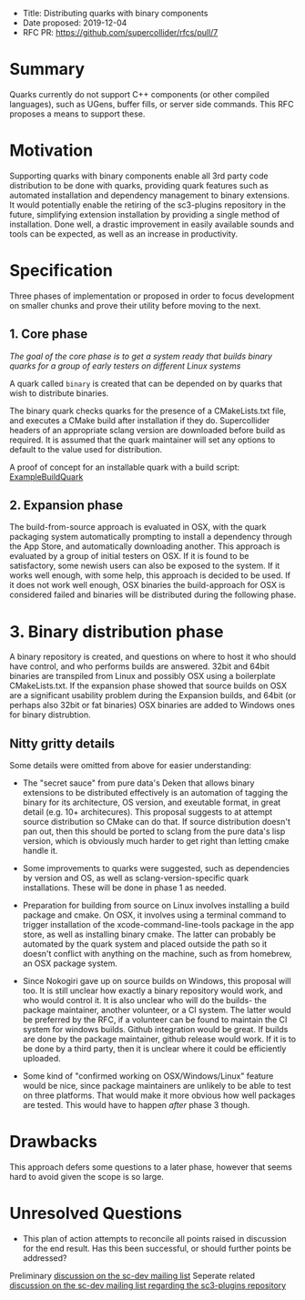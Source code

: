 - Title: Distributing quarks with binary components
- Date proposed: 2019-12-04
- RFC PR: https://github.com/supercollider/rfcs/pull/7

# Summary

Quarks currently do not support C++ components (or other compiled languages), such as UGens, buffer fills, or server side commands. This RFC proposes a means to support these.

# Motivation

Supporting quarks with binary components enable all 3rd party code distribution to be done with quarks, providing quark features such as automated installation and dependency management to binary extensions. It would potentially enable the retiring of the sc3-plugins repository in the future, simplifying extension installation by providing a single method of installation. Done well, a drastic improvement in easily available sounds and tools can be expected, as well as an increase in productivity.


# Specification

Three phases of implementation or proposed in order to focus development on smaller chunks and prove their utility before moving to the next.

## 1. Core phase

*The goal of the core phase is to get a system ready that builds binary quarks for a group of early testers on different Linux systems*

A quark called `binary` is created that can be depended on by quarks that wish to distribute binaries.

The binary quark checks quarks for the presence of a CMakeLists.txt file, and executes a CMake build after installation if they do. Supercollider headers of an appropriate sclang version are downloaded before build as required. It is assumed that the quark maintainer will set any options to default to the value used for distribution.

A proof of concept for an installable quark with a build script: [ExampleBuildQuark](https://github.com/capocasa/ExampleBuildQuark)

## 2. Expansion phase

The build-from-source approach is evaluated in OSX, with the quark packaging system automatically prompting to install a dependency through the App Store, and automatically downloading another. This approach is evaluated by a group of initial testers on OSX. If it is found to be satisfactory, some newish users can also be exposed to the system. If it works well enough, with some help, this approach is decided to be used. If it does not work well enough, OSX binaries the build-approach for OSX is considered failed and binaries will be distributed during the following phase. 

# 3. Binary distribution phase

A binary repository is created, and questions on where to host it who should have control, and who performs builds are answered. 32bit and 64bit binaries are transpiled from Linux and possibly OSX using a boilerplate CMakeLists.txt. If the expansion phase showed that source builds on OSX are a significant usability problem during the Expansion builds, and 64bit (or perhaps also 32bit or fat binaries) OSX binaries are added to Windows ones for binary distrubtion.

## Nitty gritty details

Some details were omitted from above for easier understanding:

- The "secret sauce" from pure data's Deken that allows binary extensions to be distributed effectively is an automation of tagging the binary for its architecture, OS version, and exeutable format, in great detail (e.g. 10+ architecures). This proposal suggests to at attempt source distribution so CMake can do that. If source distribution doesn't pan out, then this should be ported to sclang from the pure data's lisp version, which is obviously much harder to get right than letting cmake handle it.

- Some improvements to quarks were suggested, such as dependencies by version and OS, as well as sclang-version-specific quark installations. These will be done in phase 1 as needed.

- Preparation for building from source on Linux involves installing a build package and cmake. On OSX, it involves using a terminal command to trigger installation of the xcode-command-line-tools package in the app store, as well as installing binary cmake. The latter can probably be automated by the quark system and placed outside the path so it doesn't conflict with anything on the machine, such as from homebrew, an OSX package system.

- Since Nokogiri gave up on source builds on Windows, this proposal will too. It is still unclear how exactly a binary repository would work, and who would control it. It is also unclear who will do the builds- the package maintainer, another volunteer, or a CI system. The latter would be preferred by the RFC, if a volunteer can be found to maintain the CI system for windows builds. Github integration would be great. If builds are done by the package maintainer, github release would work. If it is to be done by a third party, then it is unclear where it could be efficiently uploaded.

- Some kind of "confirmed working on OSX/Windows/Linux" feature would be nice, since package maintainers are unlikely to be able to test on three platforms. That would make it more obvious how well packages are tested. This would have to happen *after* phase 3 though.

# Drawbacks

This approach defers some questions to a later phase, however that seems hard to avoid given the scope is so large.


# Unresolved Questions

- This plan of action attempts to reconcile all points raised in discussion for the end result. Has this been successful, or should further points be addressed?


Preliminary [discussion on the sc-dev mailing list](https://www.listarc.bham.ac.uk/lists/sc-dev/thrd10.html#59665)
Seperate related [discussion on the sc-dev mailing list regarding the sc3-plugins repository](https://www.listarc.bham.ac.uk/lists/sc-dev/msg58832.html)

